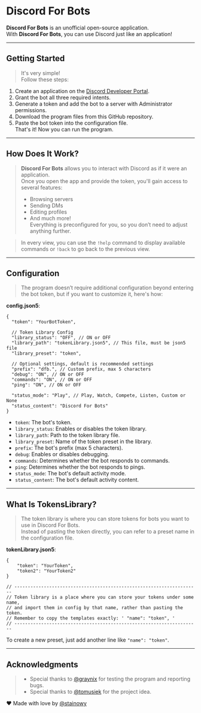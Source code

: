 # Discord For Bots

**Discord For Bots** is an unofficial open-source application.  
With **Discord For Bots**, you can use Discord just like an application!

---

## Getting Started

> It's very simple!  
> Follow these steps:
1. Create an application on the [Discord Developer Portal](https://discord.com/developers/applications).
2. Grant the bot all three required intents.
3. Generate a token and add the bot to a server with Administrator permissions.
4. Download the program files from this GitHub repository.
5. Paste the bot token into the configuration file.  
   That's it! Now you can run the program.

---

## How Does It Work?

> **Discord For Bots** allows you to interact with Discord as if it were an application.  
> Once you open the app and provide the token, you'll gain access to several features:  
> - Browsing servers
> - Sending DMs
> - Editing profiles
> - And much more!  
> Everything is preconfigured for you, so you don’t need to adjust anything further.  

> In every view, you can use the `!help` command to display available commands or `!back` to go back to the previous view.

---

## Configuration

> The program doesn’t require additional configuration beyond entering the bot token, but if you want to customize it, here's how:

**config.json5**:
```json5
{
  "token": "YourBotToken",
  
  // Token Library Config
  "library_status": "OFF", // ON or OFF
  "library_path": "tokenLibrary.json5", // This file, must be json5 file
  "library_preset": "token",

  // Optional settings, default is recommended settings
  "prefix": "dfb.", // Custom prefix, max 5 characters
  "debug": "ON", // ON or OFF
  "commands": "ON", // ON or OFF
  "ping": "ON", // ON or OFF

  "status_mode": "Play", // Play, Watch, Compete, Listen, Custom or None
  "status_content": "Discord For Bots"
}
```

- `token`: The bot's token.
- `library_status`: Enables or disables the token library.
- `library_path`: Path to the token library file.
- `library_preset`: Name of the token preset in the library.
- `prefix`: The bot's prefix (max 5 characters).
- `debug`: Enables or disables debugging.
- `commands`: Determines whether the bot responds to commands.
- `ping`: Determines whether the bot responds to pings.
- `status_mode`: The bot's default activity mode.
- `status_content`: The bot's default activity content.

---

## What Is TokensLibrary?

> The token library is where you can store tokens for bots you want to use in Discord For Bots.  
> Instead of pasting the token directly, you can refer to a preset name in the configuration file.

**tokenLibrary.json5**:
```json5
{
    "token": "YourToken",
    "token2": "YourToken2"
}

// ---------------------------------------------------------------------
// Token library is a place where you can store your tokens under some name, 
// and import them in config by that name, rather than pasting the token.
// Remember to copy the templates exactly: ' "name": "token", '
// ---------------------------------------------------------------------
```

To create a new preset, just add another line like `"name": "token"`.

---

## Acknowledgments

> - Special thanks to [@graynix](https://github.com/graynixx) for testing the program and reporting bugs.  
> - Special thanks to [@tomusiek](https://github.com/tomusiek) for the project idea.

❤ Made with love by [@stainowy](https://github.com/stainowy)
